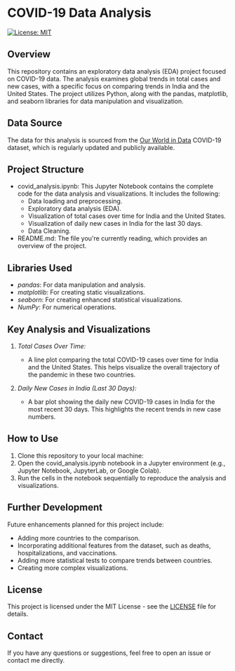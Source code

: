 # COVID-19 Data Analysis

[![License: MIT](https://img.shields.io/badge/License-MIT-yellow.svg)](https://opensource.org/licenses/MIT)

## Overview

This repository contains an exploratory data analysis (EDA) project focused on COVID-19 data. The analysis examines global trends in total cases and new cases, with a specific focus on comparing trends in India and the United States. The project utilizes Python, along with the pandas, matplotlib, and seaborn libraries for data manipulation and visualization.

## Data Source

The data for this analysis is sourced from the [Our World in Data](https://github.com/owid/covid-19-data) COVID-19 dataset, which is regularly updated and publicly available.

## Project Structure

*   covid_analysis.ipynb: This Jupyter Notebook contains the complete code for the data analysis and visualizations. It includes the following:
    *   Data loading and preprocessing.
    *   Exploratory data analysis (EDA).
    *   Visualization of total cases over time for India and the United States.
    *   Visualization of daily new cases in India for the last 30 days.
    * Data Cleaning.
*   README.md: The file you're currently reading, which provides an overview of the project.

## Libraries Used

*   *pandas*: For data manipulation and analysis.
*   *matplotlib*: For creating static visualizations.
*   *seaborn*: For creating enhanced statistical visualizations.
*   *NumPy*: For numerical operations.

## Key Analysis and Visualizations

1.  *Total Cases Over Time:*
    *   A line plot comparing the total COVID-19 cases over time for India and the United States. This helps visualize the overall trajectory of the pandemic in these two countries.

2.  *Daily New Cases in India (Last 30 Days):*
    *   A bar plot showing the daily new COVID-19 cases in India for the most recent 30 days. This highlights the recent trends in new case numbers.

## How to Use

1.  Clone this repository to your local machine:
2.  Open the covid_analysis.ipynb notebook in a Jupyter environment (e.g., Jupyter Notebook, JupyterLab, or Google Colab).
3.  Run the cells in the notebook sequentially to reproduce the analysis and visualizations.

## Further Development

Future enhancements planned for this project include:

*   Adding more countries to the comparison.
*   Incorporating additional features from the dataset, such as deaths, hospitalizations, and vaccinations.
*   Adding more statistical tests to compare trends between countries.
* Creating more complex visualizations.

## License

This project is licensed under the MIT License - see the [LICENSE](LICENSE) file for details.

## Contact

If you have any questions or suggestions, feel free to open an issue or contact me directly.
